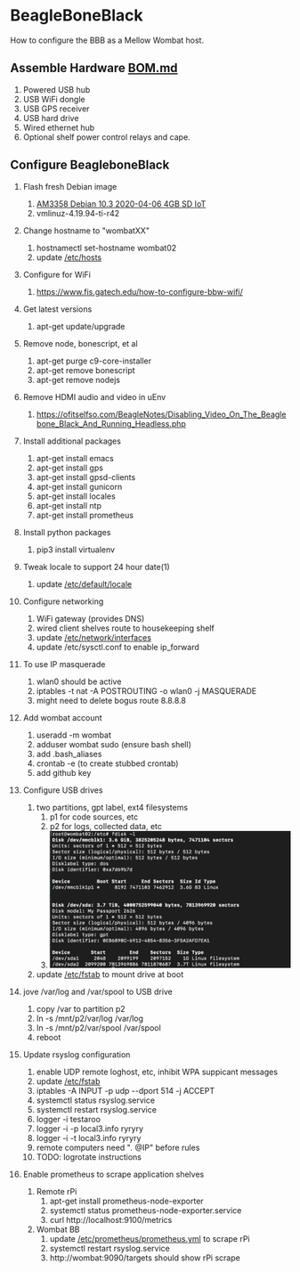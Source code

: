 # BeagleBoneBlack
How to configure the BBB as a Mellow Wombat host.

## Assemble Hardware [BOM.md](./BOM.md)
1. Powered USB hub
1. USB WiFi dongle
1. USB GPS receiver
1. USB hard drive
1. Wired ethernet hub
1. Optional shelf power control relays and cape.

## Configure BeagleboneBlack
1. Flash fresh Debian image
    1. [AM3358 Debian 10.3 2020-04-06 4GB SD IoT](https://debian.beagleboard.org/images/bone-debian-10.3-iot-armhf-2020-04-06-4gb.img.xz)
    1. vmlinuz-4.19.94-ti-r42

1.  Change hostname to "wombatXX"
    1. hostnamectl set-hostname wombat02
    1. update [/etc/hosts](https://github.com/guycole/mellow-wombat/blob/main/dox/hosts) 

1.  Configure for WiFi
    1. https://www.fis.gatech.edu/how-to-configure-bbw-wifi/

1.  Get latest versions
    1. apt-get update/upgrade

1.  Remove node, bonescript, et al
    1. apt-get purge c9-core-installer
    1. apt-get remove bonescript
    1. apt-get remove nodejs

1. Remove HDMI audio and video in uEnv
    1. https://ofitselfso.com/BeagleNotes/Disabling_Video_On_The_Beaglebone_Black_And_Running_Headless.php

1.  Install additional packages
    1. apt-get install emacs
    1. apt-get install gps
    1. apt-get install gpsd-clients
    1. apt-get install gunicorn
    1. apt-get install locales
    1. apt-get install ntp
    1. apt-get install prometheus

1.  Install python packages
    1. pip3 install virtualenv

1.  Tweak locale to support 24 hour date(1)
    1. update [/etc/default/locale](https://github.com/guycole/mellow-wombat/blob/main/dox/locale) 

1.  Configure networking
    1. WiFi gateway (provides DNS)
    1. wired client shelves route to housekeeping shelf
    1. update [/etc/network/interfaces](https://github.com/guycole/mellow-wombat/blob/main/dox/interfaces)
    1. update /etc/sysctl.conf to enable ip_forward

1.  To use IP masquerade 
    1. wlan0 should be active
    1. iptables -t nat -A POSTROUTING -o wlan0 -j MASQUERADE
    1. might need to delete bogus route 8.8.8.8

1.  Add wombat account
    1. useradd -m wombat 
    1. adduser wombat sudo (ensure bash shell)
    1. add .bash_aliases
    1. crontab -e (to create stubbed crontab)
    1. add github key

1.  Configure USB drives
    1. two partitions, gpt label, ext4 filesystems
        1. p1 for code sources, etc
        1. p2 for logs, collected data, etc
        1. ![fdisk screenshot](https://github.com/guycole/mellow-wombat/blob/main/dox/grafix/fdisk.png)
    1. update [/etc/fstab](https://github.com/guycole/mellow-wombat/blob/main/dox/fstab) to mount drive at boot

1.  jove /var/log and /var/spool to USB drive
    1. copy /var to partition p2
    1. ln -s /mnt/p2/var/log /var/log
    1. ln -s /mnt/p2/var/spool /var/spool
    1. reboot

1.  Update rsyslog configuration
    1. enable UDP remote loghost, etc, inhibit WPA suppicant messages
    1. update [/etc/fstab](https://github.com/guycole/mellow-wombat/blob/main/dox/rsyslog.conf) 
    1. iptables -A INPUT -p udp --dport 514 -j ACCEPT
    1. systemctl status rsyslog.service 
    1. systemctl restart rsyslog.service
    1. logger -i testaroo
    1. logger -i -p local3.info ryryry
    1. logger -i -t local3.info ryryry
    1. remote computers need "*.* @IP" before rules
    1. TODO: logrotate instructions

1.  Enable prometheus to scrape application shelves
    1. Remote rPi
        1. apt-get install prometheus-node-exporter
        1. systemctl status prometheus-node-exporter.service
        1. curl http://localhost:9100/metrics
    1. Wombat BB
        1. update [/etc/prometheus/prometheus.yml](https://github.com/guycole/mellow-wombat/blob/main/dox/prometheus.yml) to scrape rPi
        1. systemctl restart rsyslog.service
        1. http://wombat:9090/targets should show rPi scrape

